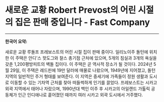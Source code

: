# 새로운 교황 Robert Prevost의 어린 시절의 집은 판매 중입니다 - Fast Company

---
**한국어 요약:**

새로운 교황 루돌프 프레보스트의 어린 시절 집이 판매 중이다. 일리노이주 돌턴에 위치한 이 주택은 안디’스 핫도그와 찰스 총기점 근처에 있으며, 5개의 침실과 3개의 욕실을 갖춘 1,200평방피트의 벽돌 집이다. 이 주택은 곧 역사적 장소가 될 것이다. 2024년 5월 29일, 이 주택은 레드핀에 19만 달러에 매물로 나왔으며, 1949년에 지어졌고, 돌턴 지역의 일반적인 주거 형태를 보여준다. 이 지역은 중세기에 가족들이 정원 생활과 도시로 이동할 수 있는 기차역 근처를 찾아 떠들썩하게 인기를 끌었다. 프레보스트는 시카고 외곽 지역에서 태어나 자랐으며, 1990년대 백인 이주 후 시카고의 아일랜드 가톨릭 공동체가 인근 인디애나로 흩어졌던 때까지 여러 시카고 외곽 도시에서 거주했다.